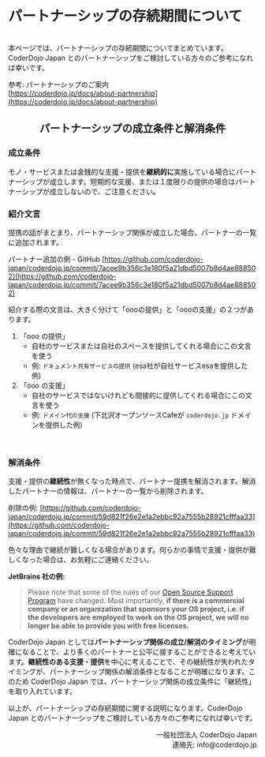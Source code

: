 # パートナーシップの存続期間について
<br>
本ページでは、パートナーシップの存続期間についてまとめています。CoderDojo Japan とのパートナーシップをご検討している方々のご参考になれば幸いです。

参考: パートナーシップのご案内   
[https://coderdojo.jp/docs/about-partnership](https://coderdojo.jp/docs/about-partnership)
<br>

<center><h2>パートナーシップの成立条件と解消条件</h2></center>

### 成立条件
モノ・サービスまたは金銭的な支援・提供を**継続的に**実施している場合にパートナーシップが成立します。短期的な支援、または１度限りの提供の場合はパートナーシップが成立しないので、ご注意ください。
<br>

### 紹介文言
提携の話がまとまり、パートナーシップ関係が成立した場合、パートナーの一覧に追加されます。

パートナー追加の例 - GitHub
[https://github.com/coderdojo-japan/coderdojo.jp/commit/7acee9b356c3e180f5a21dbd5007b8d4ae888502](https://github.com/coderdojo-japan/coderdojo.jp/commit/7acee9b356c3e180f5a21dbd5007b8d4ae888502)

紹介する際の文言は、大きく分けて「oooの提供」と「oooの支援」の２つがあります。

1. 「ooo の提供」
   - 自社のサービスまたは自社のスペースを提供してくれる場合にこの文言を使う
   - 例: `ドキュメント共有サービスの提供` (esa社が自社サービスesaを提供した例)
2. 「ooo の支援」
   - 自社のサービスではないけれども間接的に提供してくれる場合にこの文言を使う
   - 例: `ドメイン代の支援` (下北沢オープンソースCafeが `coderdojo.jp` ドメインを提供した例)
<br>

### 解消条件
支援・提供の**継続性**が無くなった時点で、パートナー提携を解消されます。解消したパートナーの情報は、パートナーの一覧から削除されます。

削除の例: [https://github.com/coderdojo-japan/coderdojo.jp/commit/59d821f26e2e1a2ebbc92a7555b28921cfffaa33](https://github.com/coderdojo-japan/coderdojo.jp/commit/59d821f26e2e1a2ebbc92a7555b28921cfffaa33)

色々な理由で継続が難しくなる場合があります。何らかの事情で支援・提供が難しくなった場合は、お気軽にご連絡ください。

**JetBrains 社の例:**

> Please note that some of the rules of our [Open Source Support Program](https://www.jetbrains.com/buy/opensource/) have changed. Most importantly, **if there is a commercial company or an organization that sponsors your OS project, i.e. if the developers are employed to work on the OS project, we will no longer be able to provide you with free licenses.**

CoderDojo Japan としては**パートナーシップ関係の成立/解消のタイミング**が明確になることで、より多くのパートナーと公平に接することができると考えています。**継続性のある支援・提供**を中心に考えることで、その継続性が失われたタイミングが、パートナーシップ関係の解消条件となることが明確になります。このため CoderDojo Japan では、パートナーシップ関係の成立条件に「継続性」を取り入れています。

以上が、パートナーシップの存続期間に関する説明になります。CoderDojo Japan とのパートナーシップをご検討している方々のご参考になれば幸いです。

<div align="right">
一般社団法人 CoderDojo Japan<br>
連絡先: info@coderdojo.jp
</div>


